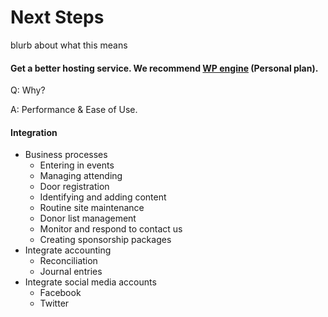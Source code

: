 # Next Steps

blurb about what this means

#### Get a better hosting service.  We recommend [WP engine](http://wpengine.com/ "WP engine") (Personal plan).

Q: Why?

A: Performance & Ease of Use.

#### Integration
* Business processes
  * Entering in events
  * Managing attending
  * Door registration
  * Identifying and adding content
  * Routine site maintenance
  * Donor list management
  * Monitor and respond to contact us
  * Creating sponsorship packages
* Integrate accounting
  * Reconciliation
  * Journal entries
* Integrate social media accounts
  * Facebook
  * Twitter
